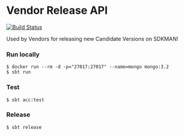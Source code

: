 # Vendor Release API

[![Build Status](https://travis-ci.org/sdkman/vendor-release.svg?branch=master)](https://travis-ci.org/sdkman/vendor-release)

Used by Vendors for releasing new Candidate Versions on SDKMAN!

### Run locally

    $ docker run --rm -d -p="27017:27017" --name=mongo mongo:3.2
    $ sbt run

### Test

    $ sbt acc:test

### Release

    $ sbt release

